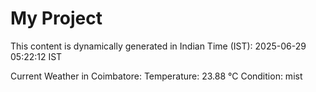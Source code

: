 # My Project

This content is dynamically generated in Indian Time (IST): 2025-06-29 05:22:12 IST


Current Weather in Coimbatore:
Temperature: 23.88 °C
Condition: mist
